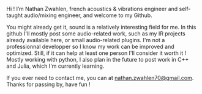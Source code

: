 Hi ! I’m Nathan Zwahlen, french acoustics & vibrations engineer and self-taught audio/mixing engineer,
and welcome to my Github.

You might already get it, sound is a relatively interesting field for me. In this github I'll mostly 
post some audio-related work, such as my IR projects already available here, or small audio-related
plugins. I'm not a professionnal developper so I know my work can be improved and optimized. Still, 
if it can help at least one person I'll consider it worth it ! Mostly working with python, I also 
plan in the future to post work in C++ and Julia, which I'm currently learning.

If you ever need to contact me, you can at nathan.zwahlen70@gmail.com.
Thanks for passing by, have fun !

<!---
JuanPabloZed/JuanPabloZed is a ✨ special ✨ repository because its `README.md` (this file) appears on your GitHub profile.
You can click the Preview link to take a look at your changes.
--->
